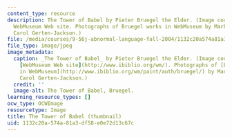 ```yaml
---
content_type: resource
description: The Tower of Babel by Pieter Bruegel the Elder. (Image courtesy of the
  WebMuseum Web site. Photographs of Bruegel works in WebMuseum by Mark Harden and
  Carol Gerten-Jackson.)
file: /media/courses/9-56j-abnormal-language-fall-2004/1132c20a574a81a3df58e0e72d13c67c_9-56jf04-th.jpg
file_type: image/jpeg
image_metadata:
  caption: _The Tower of Babel_ by Pieter Bruegel the Elder. (Image courtesy of the
    [WebMuseum Web site](http://www.ibiblio.org/wm/). Photographs of [Bruegel works
    in WebMuseum](http://www.ibiblio.org/wm/paint/auth/bruegel/) by Mark Harden and
    Carol Gerten-Jackson.)
  credit: ''
  image-alt: The Tower of Babel, Bruegel.
learning_resource_types: []
ocw_type: OCWImage
resourcetype: Image
title: The Tower of Babel (thumbnail)
uid: 1132c20a-574a-81a3-df58-e0e72d13c67c
---
```

